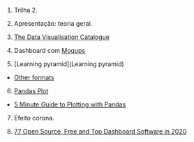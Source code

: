 1) Trilha 2.

2) Apresentação: teoria geral.

3) [The Data Visualisation Catalogue](https://datavizcatalogue.com/)

4) Dashboard com [Moqups](https://moqups.com/)

5) [Learning pyramid](Learning pyramid)
- [Other formats](https://www.google.com/search?q=the+learning+pyramid)

6) [Pandas Plot](https://pandas.pydata.org/pandas-docs/stable/user_guide/visualization.html)
- [5 Minute Guide to Plotting with Pandas](https://towardsdatascience.com/5-minute-guide-to-plotting-with-pandas-e8c0f40a1df4)

7) Efeito corona.

8) [77 Open Source, Free and Top Dashboard Software in 2020](https://www.predictiveanalyticstoday.com/open-source-dashboard-software/)
